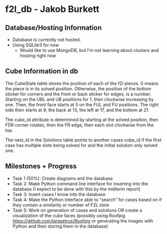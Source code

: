 # f2l_db - Jakob Burkett

## Database/Hosting Information
- Database is currently not hosted.
- Using SQLite3 for now
    - Would like to use MongoDB, but I'm not learning about clusters and hosting right now
## Cube Information in db

The CubeState table stores the position of each of the f2l pieces. 0 means the
piece is in its solved position. Otherwise, the position of the bottom
sticker for corners and the front or back sticker for edges, is a number.
Starting on the UBL and UB positions for 1, then clockwise increasing by
one. Then, the front face starts at 5 on the FUL and FU positions. The right
side then starts at 9, the back at 13, the left at 17, and the bottom at 21.

The cube_id attribute is determined by starting at the solved position, then
FDR corner rotates, then the FR edge, then each slot clockwise from the top.

The next_id in the Solutions table points to another cases cube_id if the first
case has multiple slots being solved for and the initial solution only solved
one.

## Milestones + Progress
 - Task 1 (50%): Create diagrams and the database
 - Task 2: Make Python command line interface for inserting into the database (I expect to be done with this by the midterm report)
 - Task 3: Insert cases I know into the database
 - Task 4: Make the Python interface able to “search” for cases based on if they contain a similarity or number of F2L slots
 - Task 5: Work on generation of cases and solutions OR create a visualization of the cube faces (possibly using Roofpig https://github.com/larspetrus/Roofpig or generating the images with Python and then storing them in the database) 
